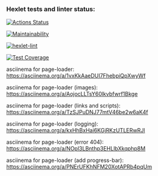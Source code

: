 ### Hexlet tests and linter status:
[![Actions Status](https://github.com/AlexanderIzmailov/python-project-lvl3/workflows/hexlet-check/badge.svg)](https://github.com/AlexanderIzmailov/python-project-lvl3/actions)

[![Maintainability](https://api.codeclimate.com/v1/badges/48c7ffe7587040a49b16/maintainability)](https://codeclimate.com/github/AlexanderIzmailov/python-project-lvl3/maintainability)

[![hexlet-lint](https://github.com/AlexanderIzmailov/python-project-lvl3/workflows/hexlet-lint/badge.svg)](https://github.com/AlexanderIzmailov/python-project-lvl3/actions/workflows/hexlet-lint.yml)

[![Test Coverage](https://api.codeclimate.com/v1/badges/48c7ffe7587040a49b16/test_coverage)](https://codeclimate.com/github/AlexanderIzmailov/python-project-lvl3/test_coverage)

asciinema for page-loader: https://asciinema.org/a/1vxKkAaeDUI7FhebpiQpXwyWf

asciinema for page-loader (images): https://asciinema.org/a/AojocLLTsY60lkvbfwrf1Bkge

asciinema for page-loader (links and scripts): https://asciinema.org/a/TzSJPuDNJ77mtV46be2w6aK4f

asciinema for page-loader (logging): https://asciinema.org/a/kxHhBxHai6KGjRKzUTLERwRJl

asciinema for page-loader (error 404): https://asciinema.org/a/NOpl3LBnthp3EHLlbXkqphp8M

asciinema for page-loader (add progress-bar): https://asciinema.org/a/PNErUFKhNFM20XotAPRb4pqUm